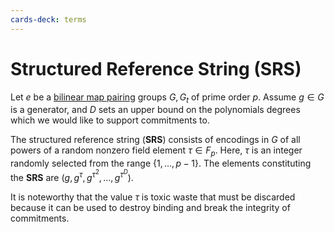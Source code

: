 ```yaml
---
cards-deck: terms
---
```


# Structured Reference String (SRS) []()

Let $e$ be a [bilinear map pairing](pairings_or_bilinear_map.md) groups $G, G_t$ of prime order $p$. Assume $g \in G$ is a generator,
and $D$ sets an upper bound on the polynomials degrees which we would like to support commitments to.

The structured reference string (**SRS**) consists of encodings in $G$ of all powers of a random nonzero field element $\tau \in F_p$.
Here, $\tau$ is an integer randomly selected from the range $\{1, . . . , p−1\}$. The elements constituting the **SRS**
are $(g, g^{\tau} , g^{\tau^2} , ... , g^{\tau^D})$.

It is noteworthy that the value $\tau$ is toxic waste that must be discarded because it can be used to destroy binding and break the
integrity of commitments.

[](1713280918360)
